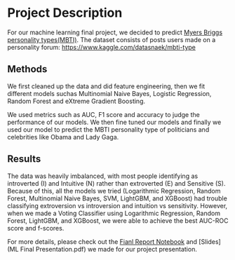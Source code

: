 # Project Description
For our machine learning final project, we decided to predict
[Myers Briggs personality types(MBTI)](https://en.wikipedia.org/wiki/Myers–Briggs_Type_Indicator). The dataset consists of posts users made on a personality forum:
https://www.kaggle.com/datasnaek/mbti-type

## Methods
We first cleaned up the data and did feature engineering, then 
we fit different models suchas Multinomial Naive Bayes, 
Logistic Regression, Random Forest and eXtreme Gradient Boosting. 

We used metrics such as AUC, F1 score and accuracy to 
judge the performance of our models. We then fine tuned our models and finally 
we used our model to predict the MBTI personality type of 
politicians and celebrities like Obama and Lady Gaga.

## Results
The data was heavily imbalanced, with most people identifying as introverted (I) and Intuitive (N)
rather than extroverted (E) and Sensitive (S). Because of this, all the models we tried 
(Logarithmic Regression, Random Forest, Multinomial Naive Bayes, SVM, LightGBM, and XGBoost) had 
trouble classifying extroversion vs introversion and intuition vs sensitivity. However, when we 
made a Voting Classifier using Logarithmic Regression, Random Forest, LightGBM, and XGBoost, we 
were able to achieve the best AUC-ROC score and f-scores.

For more details, please check out the [Fianl Report Notebook](MBTI_Project_Report.ipynb) and [Slides](ML Final Presentation.pdf) we made for our project presentation.
